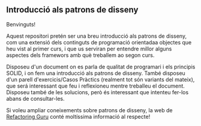 ## Introducció als patrons de disseny

Benvinguts! 

Aquest repositori pretén ser una breu introducció als patrons de disseny, com una extensió dels continguts de programació orientadaa objectes que heu vist al primer curs, i que us serviran per entendre millor alguns aspectes dels framewors amb què treballem ao segon curs.

Disposeu d'un document on es parla de qualitat de programari i els principis SOLID, i on fem una introducció als patrons de disseny. També disposeu d'un parell d'exercicis/Casos Pràctics (realment tot són variants del mateix), que será interessant que feu i reflexioneu mentre treballeu el document. Disposeu també de les solucions, però és interessant que intenteu fer-los abans de consultar-les.

Si voleu ampliar coneixements sobre patrons de disseny, la web de [Refactoring Guru](https://refactoring.guru/es) conté moltíssima informació al respecte!


